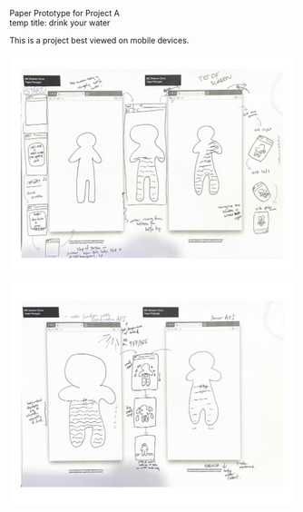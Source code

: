 Paper Prototype for Project A <br>
temp title: drink your water

This is a project best viewed on mobile devices.


![pp 1](assets/Cindy_ABC_projectA_pp_1.jpg)

![pp 2](assets/Cindy_ABC_projectA_pp_2.jpg)
